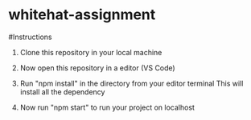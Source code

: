 # whitehat-assignment

#Instructions

1)  Clone this repository in your local machine

2) Now open this repository in a editor (VS Code)

3) Run "npm install" in the directory from your editor terminal 
   This will install all the dependency 

4) Now run "npm start" to run your project on localhost